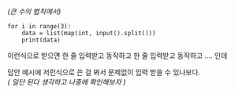 _(큰 수의 법칙에서)_
```
for i in range(3):
    data = list(map(int, input().split()))
    print(data)
```

이런식으로 받으면 한 줄 입력받고 동작하고 한 줄 입력받고 동작하고 ....  인데  

답안 예시에 저런식으로 쓴 걸 봐서 문제없이 입력 받을 수 있나보다.  
_( 일단 된다 생각하고 나중에 확인해보자 )_
